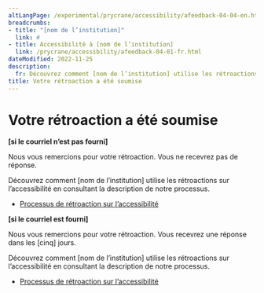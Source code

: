 ```yaml
---
altLangPage: /experimental/prycrane/accessibility/afeedback-04-04-en.html
breadcrumbs:
- title: "[nom de l’institution]"
  link: #
- title: Accessibilité à [nom de l’institution]
  link: /prycrane/accessibility/afeedback-04-01-fr.html 
dateModified: 2022-11-25
description: 
  fr: Découvrez comment [nom de l’institution] utilise les rétroactions sur l’accessibilité en consultant la description de notre processus.
title: Votre rétroaction a été soumise
---
```

<h1 property="name" id="wb-cont" dir="ltr">Votre rétroaction a été soumise</h1>
<p><strong>[si le courriel n’est pas fourni]</strong></p>
<p>Nous vous remercions pour votre rétroaction. Vous ne recevrez pas de réponse.</p>
 <p>Découvrez comment [nom de l’institution] utilise les rétroactions sur l’accessibilité en consultant la description de notre processus.</p>
   <ul class="list-inline">
        <li><a href="processus-retroaction.html">Processus de rétroaction sur l’accessibilité</a></li>
      </ul>

<p class="mrgn-tp-lg"><strong>[si le courriel est fourni]</strong></p>
<p>Nous vous remercions pour votre rétroaction. Vous recevrez une réponse dans les [cinq] jours.</p>   
<p>Découvrez comment [nom de l’institution] utilise les rétroactions sur l’accessibilité en consultant la description de notre processus.</p>
   <ul class="list-inline">
        <li><a href="processus-retroaction.html">Processus de rétroaction sur l’accessibilité</a></li>
      </ul>
